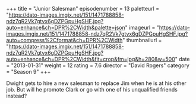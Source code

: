 +++
title = "Junior Salesman"
episodenumber = 13
paletteurl = "https://dato-images.imgix.net/151/1471788858-ndz7qR2Vk7gtvx6gDZPGpuHgSHF.jpg?auto=enhance&ch=DPR%2CWidth&palette=json"
imageurl = "https://dato-images.imgix.net/151/1471788858-ndz7qR2Vk7gtvx6gDZPGpuHgSHF.jpg?auto=compress%2Cformat&ch=DPR%2CWidth"
thumbnailurl = "https://dato-images.imgix.net/151/1471788858-ndz7qR2Vk7gtvx6gDZPGpuHgSHF.jpg?auto=enhance&ch=DPR%2CWidth&fit=crop&fm=jpg&h=280&w=500"
date = "2013-01-31"
weight = 12
rating = 7.6
director = "David Rogers"
category = "Season 9"
+++

Dwight gets to hire a new salesman to replace Jim when he is at his other job. But will he promote Clark or go with one of his unqualified friends instead?